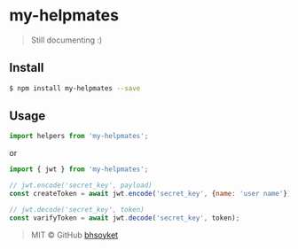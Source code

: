 # my-helpmates
> Still documenting :)

## Install

```sh
$ npm install my-helpmates --save
```

## Usage


```js
import helpers from 'my-helpmates';
```

or

```js
import { jwt } from 'my-helpmates';
```

```js
// jwt.encode('secret_key', payload)
const createToken = await jwt.encode('secret_key', {name: 'user name'});
```

```js
// jwt.decode('secret_key', token)
const varifyToken = await jwt.decode('secret_key', token);
```

> MIT © GitHub
> [bhsoyket](https://github.com/bhsoyket)